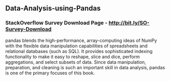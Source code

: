 ## Data-Analysis-using-Pandas 
### StackOverflow Survey Download Page - http://bit.ly/SO-Survey-Download
pandas blends the high-performance, array-computing ideas of NumPy with
the flexible data manipulation capabilities of spreadsheets and relational
databases (such as SQL). It provides sophisticated indexing functionality to
make it easy to reshape, slice and dice, perform aggregations, and select
subsets of data. Since data manipulation, preparation, and cleaning is such an
important skill in data analysis, pandas is one of the primary focuses of this
book.
 
